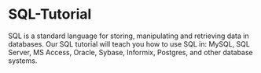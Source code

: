 # SQL-Tutorial
SQL is a standard language for storing, manipulating and retrieving data in databases.  Our SQL tutorial will teach you how to use SQL in: MySQL, SQL Server, MS Access, Oracle, Sybase, Informix, Postgres, and other database systems.
